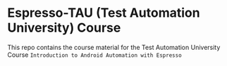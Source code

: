 # Espresso-TAU (Test Automation University) Course 

This repo contains the course material for the Test Automation University Course `Introduction to Android Automation with Espresso` 

